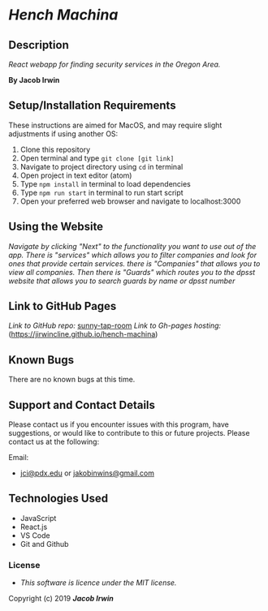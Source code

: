 # _Hench Machina_

## Description

 _React webapp for finding security services in the Oregon Area._

 **By Jacob Irwin**
## Setup/Installation Requirements

 These instructions are aimed for MacOS, and may require slight adjustments if using another OS:
1. Clone this repository
2. Open terminal and type `git clone [git link]`
3. Navigate to project directory using `cd` in terminal
4. Open project in text editor (atom)
5. Type `npm install` in terminal to load dependencies
5. Type `npm run start` in terminal to run start script
11. Open your preferred web browser and navigate to localhost:3000

## Using the Website

_Navigate by clicking "Next" to the functionality you want to use out of the app. There is "services" which allows you to filter companies and look for ones that provide certain services. there is "Companies" that allows you to view all companies. Then there is "Guards" which routes you to the dpsst website that allows you to search guards by name or dpsst number_

## Link to GitHub Pages

_Link to GitHub repo:_
[sunny-tap-room](https://github.com/jIrwinCline/hench-machina.git)
_Link to Gh-pages hosting:_
(https://jirwincline.github.io/hench-machina)

## Known Bugs

There are no known bugs at this time.

## Support and Contact Details

Please contact us if you encounter issues with this program, have suggestions, or would like to contribute to this or future projects. Please contact us at the following:

Email:
- jci@pdx.edu or jakobinwins@gmail.com

## Technologies Used

* JavaScript
* React.js
* VS Code
* Git and Github

### License

* _This software is licence under the MIT license._

Copyright (c) 2019 **_Jacob Irwin_**

